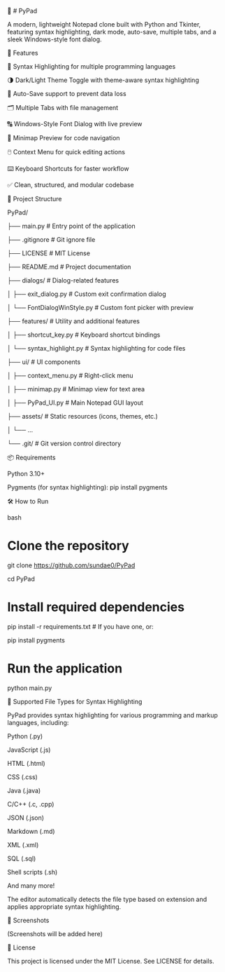 📝 # PyPad

A modern, lightweight Notepad clone built with Python and Tkinter, featuring syntax highlighting, dark mode, auto-save, multiple tabs, and a sleek Windows-style font dialog.

🚀 Features

🎨 Syntax Highlighting for multiple programming languages

🌗 Dark/Light Theme Toggle with theme-aware syntax highlighting

💾 Auto-Save support to prevent data loss

🗂️ Multiple Tabs with file management

🔠 Windows-Style Font Dialog with live preview

📜 Minimap Preview for code navigation

🖱️ Context Menu for quick editing actions

⌨️ Keyboard Shortcuts for faster workflow

✅ Clean, structured, and modular codebase

📁 Project Structure

PyPad/

├── main.py                # Entry point of the application

├── .gitignore             # Git ignore file

├── LICENSE                # MIT License

├── README.md              # Project documentation

├── dialogs/               # Dialog-related features

│   ├── exit_dialog.py         # Custom exit confirmation dialog

│   └── FontDialogWinStyle.py  # Custom font picker with preview

├── features/              # Utility and additional features

│   ├── shortcut_key.py        # Keyboard shortcut bindings

│   └── syntax_highlight.py    # Syntax highlighting for code files

├── ui/                    # UI components

│   ├── context_menu.py        # Right-click menu

│   ├── minimap.py             # Minimap view for text area

│   ├── PyPad_UI.py            # Main Notepad GUI layout

├── assets/                # Static resources (icons, themes, etc.)

│   └── ...                  

└── .git/                  # Git version control directory


📦 Requirements

Python 3.10+

Pygments (for syntax highlighting): pip install pygments

🛠️ How to Run

bash

# Clone the repository

git clone https://github.com/sundae0/PyPad

cd PyPad

# Install required dependencies

pip install -r requirements.txt  # If you have one, or:

pip install pygments

# Run the application

python main.py

🌟 Supported File Types for Syntax Highlighting

PyPad provides syntax highlighting for various programming and markup languages, including:

Python (.py)

JavaScript (.js)

HTML (.html)

CSS (.css)

Java (.java)

C/C++ (.c, .cpp)

JSON (.json)

Markdown (.md)

XML (.xml)

SQL (.sql)

Shell scripts (.sh)

And many more!

The editor automatically detects the file type based on extension and applies appropriate syntax highlighting.

🎨 Screenshots

(Screenshots will be added here)

📄 License

This project is licensed under the MIT License. See LICENSE for details.


